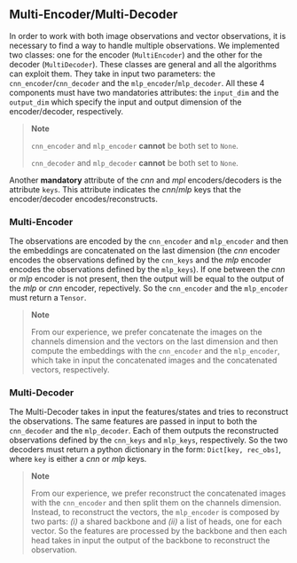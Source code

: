 ## Multi-Encoder/Multi-Decoder
In order to work with both image observations and vector observations, it is necessary to find a way to handle multiple observations. We implemented two classes: one for the encoder (`MultiEncoder`) and the other for the decoder (`MultiDecoder`). These classes are general and all the algorithms can exploit them. They take in input two parameters: the `cnn_encoder`/`cnn_decoder` and the `mlp_encoder`/`mlp_decoder`. All these 4 components must have two mandatories attributes: the `input_dim` and the `output_dim` which specify the input and output dimension of the encoder/decoder, respectively.
> **Note**
>
> `cnn_encoder` and `mlp_encoder` **cannot** be both set to `None`.
>
> `cnn_decoder` and `mlp_decoder` **cannot** be both set to `None`.

Another **mandatory** attribute of the *cnn* and *mpl* encoders/decoders is the attribute `keys`. This attribute indicates the *cnn*/*mlp* keys that the encoder/decoder encodes/reconstructs.

### Multi-Encoder
The observations are encoded by the `cnn_encoder` and `mlp_encoder` and then the embeddings are concatenated on the last dimension (the *cnn* encoder encodes the observations defined by the `cnn_keys` and the *mlp* encoder encodes the observations defined by the `mlp_keys`). If one between the *cnn* or *mlp* encoder is not present, then the output will be equal to the output of the *mlp* or *cnn* encoder, repectively. So the `cnn_encoder` and the `mlp_encoder` must return a `Tensor`.

> **Note**
>
> From our experience, we prefer concatenate the images on the channels dimension and the vectors on the last dimension and then compute the embeddings with the `cnn_encoder` and the `mlp_encoder`, which take in input the concatenated images and the concatenated vectors, respectively.

### Multi-Decoder
The Multi-Decoder takes in input the features/states and tries to reconstruct the observations. The same features are passed in input to both the `cnn_decoder` and the `mlp_decoder`. Each of them outputs the reconstructed observations defined by the `cnn_keys` and `mlp_keys`, respectively. So the two decoders must return a python dictionary in the form: `Dict[key, rec_obs]`, where `key` is either a *cnn* or *mlp* keys.

> **Note**
>
> From our experience, we prefer reconstruct the concatenated images with the `cnn_encoder` and then split them on the channels dimension. Instead, to reconstruct the vectors, the `mlp_encoder` is composed by two parts: *(i)* a shared backbone and *(ii)* a list of heads, one for each vector. So the features are processed by the backbone and then each head takes in input the output of the backbone to reconstruct the observation.